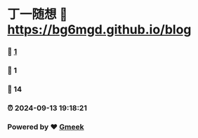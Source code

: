 # 丁一随想 :link: https://bg6mgd.github.io/blog 
### :page_facing_up: [1](https://bg6mgd.github.io/blog/tag.html) 
### :speech_balloon: 1 
### :hibiscus: 14 
### :alarm_clock: 2024-09-13 19:18:21 
### Powered by :heart: [Gmeek](https://github.com/Meekdai/Gmeek)
